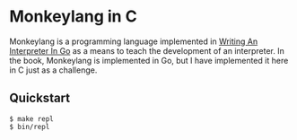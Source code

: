 # Monkeylang in C

Monkeylang is a programming language implemented in [Writing An Interpreter In Go](https://interpreterbook.com/) as a means to teach the development of an interpreter. In the book, Monkeylang is implemented in Go, but I have implemented it here in C just as a challenge.

## Quickstart
```
$ make repl
$ bin/repl
```

